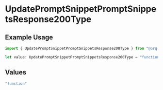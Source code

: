 # UpdatePromptSnippetPromptSnippetsResponse200Type

## Example Usage

```typescript
import { UpdatePromptSnippetPromptSnippetsResponse200Type } from "@orq-ai/node/models/operations";

let value: UpdatePromptSnippetPromptSnippetsResponse200Type = "function";
```

## Values

```typescript
"function"
```